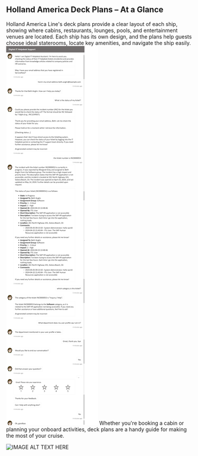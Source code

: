 ## Holland America Deck Plans – At a Glance
Holland America Line's deck plans provide a clear layout of each ship, showing where cabins, restaurants, lounges, pools, and entertainment venues are located. Each ship has its own design, and the plans help guests choose ideal staterooms, locate key amenities, and navigate the ship easily.
 ![IMAGE ALT TEXT HERE](https://github.com/bacdillon/Digital-IT-Helpdesk-Support/blob/main/img/chat.png)
Whether you're booking a cabin or planning your onboard activities, deck plans are a handy guide for making the most of your cruise.

![IMAGE ALT TEXT HERE](https://github.com/bacdillon/Copilot-Studio/blob/main/Holland%20America%20Deck%20Plans/Holland%20America%20Deck%20Plans%20Recording.gif)

